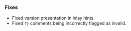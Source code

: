 ### Fixes
- Fixed version presentation in inlay hints.
- Fixed `?}` comments being incorrectly flagged as invalid.